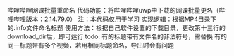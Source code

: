 哔哩哔哩网课批量重命名
代码功能：将哔哩哔哩uwp中下载的网课批量更名（哔哩哔哩版本：2.14.79.0）
注：本代码仅用于学习
实现逻辑：根据MP4目录下的.info文件命名标题
使用方法：根据自己软件设置的下载目录，更改第十三行的download_dir后，即可运行
todo:
	有的标题带有文件名的非法符号，需替换
	有的同一标题带有多个视频，若用相同标题命名，导出时会有问题